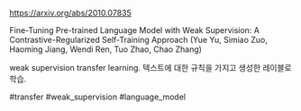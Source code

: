 https://arxiv.org/abs/2010.07835

Fine-Tuning Pre-trained Language Model with Weak Supervision: A
  Contrastive-Regularized Self-Training Approach (Yue Yu, Simiao Zuo, Haoming Jiang, Wendi Ren, Tuo Zhao, Chao Zhang)

weak supervision transfer learning. 텍스트에 대한 규칙을 가지고 생성한 레이블로 학습.

#transfer #weak_supervision #language_model 